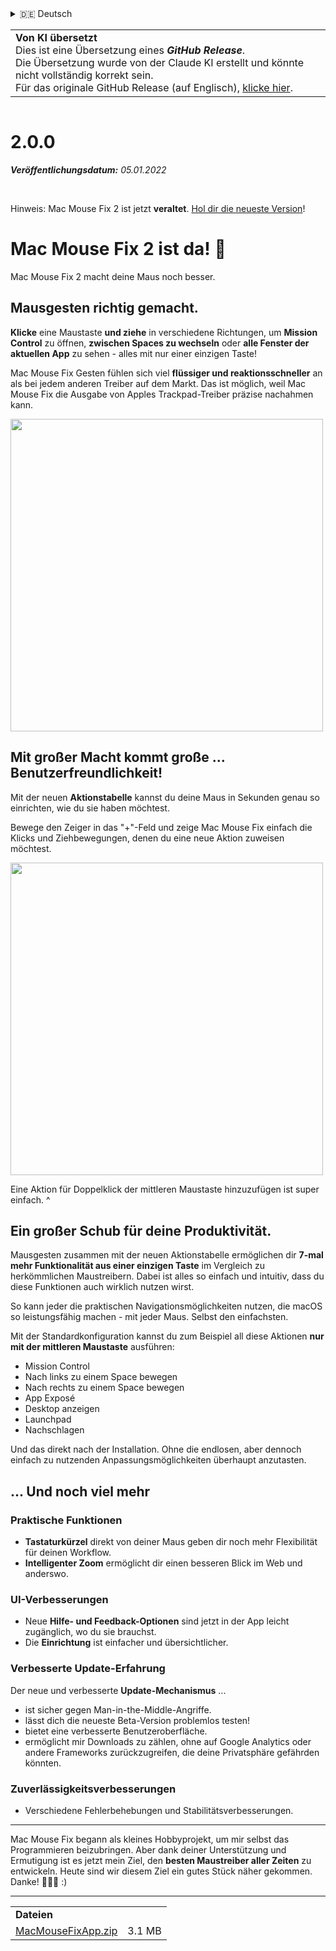 <details>
<summary>🇩🇪 Deutsch</summary>

[🇬🇧 English (GitHub)](https://github.com/noah-nuebling/mac-mouse-fix/releases/tag/2.0.0)\
[🇦🇩 Català](https://redirect.macmousefix.com/?target=mmf-release&tag=2.0.0&locale=ca)\
**🇩🇪 Deutsch**\
[🇪🇸 Español](https://redirect.macmousefix.com/?target=mmf-release&tag=2.0.0&locale=es)\
[🇫🇷 Français](https://redirect.macmousefix.com/?target=mmf-release&tag=2.0.0&locale=fr)\
[🇮🇩 Indonesia](https://redirect.macmousefix.com/?target=mmf-release&tag=2.0.0&locale=id)\
[🇮🇹 Italiano](https://redirect.macmousefix.com/?target=mmf-release&tag=2.0.0&locale=it)\
[🇭🇺 Magyar](https://redirect.macmousefix.com/?target=mmf-release&tag=2.0.0&locale=hu)\
[🇳🇱 Nederlands](https://redirect.macmousefix.com/?target=mmf-release&tag=2.0.0&locale=nl)\
[🇵🇱 Polski](https://redirect.macmousefix.com/?target=mmf-release&tag=2.0.0&locale=pl)\
[🇧🇷 Português (Brasil)](https://redirect.macmousefix.com/?target=mmf-release&tag=2.0.0&locale=pt-BR)\
[🇵🇹 Português (Portugal)](https://redirect.macmousefix.com/?target=mmf-release&tag=2.0.0&locale=pt-PT)\
[🇷🇴 Română](https://redirect.macmousefix.com/?target=mmf-release&tag=2.0.0&locale=ro)\
[🇸🇪 Svenska](https://redirect.macmousefix.com/?target=mmf-release&tag=2.0.0&locale=sv)\
[🇻🇳 Tiếng Việt](https://redirect.macmousefix.com/?target=mmf-release&tag=2.0.0&locale=vi)\
[🇹🇷 Türkçe](https://redirect.macmousefix.com/?target=mmf-release&tag=2.0.0&locale=tr)\
[🇨🇿 Čeština](https://redirect.macmousefix.com/?target=mmf-release&tag=2.0.0&locale=cs)\
[🇬🇷 Ελληνικά](https://redirect.macmousefix.com/?target=mmf-release&tag=2.0.0&locale=el)\
[🇷🇺 Русский](https://redirect.macmousefix.com/?target=mmf-release&tag=2.0.0&locale=ru)\
[🇺🇦 Українська](https://redirect.macmousefix.com/?target=mmf-release&tag=2.0.0&locale=uk)\
[🇮🇱 עברית](https://redirect.macmousefix.com/?target=mmf-release&tag=2.0.0&locale=he)\
[🇸🇦 العربية](https://redirect.macmousefix.com/?target=mmf-release&tag=2.0.0&locale=ar)\
[🇮🇳 हिन्दी](https://redirect.macmousefix.com/?target=mmf-release&tag=2.0.0&locale=hi)\
[🇹🇭 ไทย](https://redirect.macmousefix.com/?target=mmf-release&tag=2.0.0&locale=th)\
[🇨🇳 中文 (简体)](https://redirect.macmousefix.com/?target=mmf-release&tag=2.0.0&locale=zh-Hans)\
[🇨🇳 中文 (繁體)](https://redirect.macmousefix.com/?target=mmf-release&tag=2.0.0&locale=zh-Hant)\
[🇭🇰 中文（香港)](https://redirect.macmousefix.com/?target=mmf-release&tag=2.0.0&locale=zh-HK)\
[🇯🇵 日本語](https://redirect.macmousefix.com/?target=mmf-release&tag=2.0.0&locale=ja)\
[🇰🇷 한국어](https://redirect.macmousefix.com/?target=mmf-release&tag=2.0.0&locale=ko)\
[Help translate Mac Mouse Fix to different languages!](https://github.com/noah-nuebling/mac-mouse-fix/discussions/731)
</details>
<table align=><td>
<b>Von KI übersetzt</b><br>
Dies ist eine Übersetzung eines <b><em>GitHub Release</em></b>.<br>
Die Übersetzung wurde von der Claude KI erstellt und könnte nicht vollständig korrekt sein.<br>
Für das originale GitHub Release (auf Englisch), <a href="https://github.com/noah-nuebling/mac-mouse-fix/releases/tag/2.0.0">klicke hier</a>.
</td></table>

<table></table>

# 2.0.0
***Veröffentlichungsdatum:** 05.01.2022*

<br>

Hinweis: Mac Mouse Fix 2 ist jetzt **veraltet**. [Hol dir die neueste Version](https://github.com/noah-nuebling/mac-mouse-fix/releases)!

# Mac Mouse Fix 2 ist da! 🎉

Mac Mouse Fix 2 macht deine Maus noch besser.

## Mausgesten richtig gemacht.

**Klicke** eine Maustaste **und ziehe** in verschiedene Richtungen, um **Mission Control** zu öffnen, **zwischen Spaces zu wechseln** oder **alle Fenster der aktuellen App** zu sehen - alles mit nur einer einzigen Taste!

Mac Mouse Fix Gesten fühlen sich viel **flüssiger und reaktionsschneller** an als bei jedem anderen Treiber auf dem Markt.
Das ist möglich, weil Mac Mouse Fix die Ausgabe von Apples Trackpad-Treiber präzise nachahmen kann.

<img width=500px src="https://user-images.githubusercontent.com/40808343/149643011-cc3311f1-af5c-453a-8206-2c6496d73d61.gif">

## Mit großer Macht kommt große ... Benutzerfreundlichkeit!

Mit der neuen **Aktionstabelle** kannst du deine Maus in Sekunden genau so einrichten, wie du sie haben möchtest.

Bewege den Zeiger in das "+"-Feld und zeige Mac Mouse Fix einfach die Klicks und Ziehbewegungen, denen du eine neue Aktion zuweisen möchtest.

<img width=500px src="https://user-images.githubusercontent.com/40808343/149642392-d0e25cf9-b49b-4398-b2e9-af2e810c8594.gif">

Eine Aktion für Doppelklick der mittleren Maustaste hinzuzufügen ist super einfach. ^

## Ein großer Schub für deine Produktivität.

Mausgesten zusammen mit der neuen Aktionstabelle ermöglichen dir **7-mal mehr Funktionalität aus einer einzigen Taste** im Vergleich zu herkömmlichen Maustreibern. Dabei ist alles so einfach und intuitiv, dass du diese Funktionen auch wirklich nutzen wirst.

So kann jeder die praktischen Navigationsmöglichkeiten nutzen, die macOS so leistungsfähig machen - mit jeder Maus. Selbst den einfachsten.

Mit der Standardkonfiguration kannst du zum Beispiel all diese Aktionen **nur mit der mittleren Maustaste** ausführen:

- Mission Control
- Nach links zu einem Space bewegen
- Nach rechts zu einem Space bewegen
- App Exposé
- Desktop anzeigen
- Launchpad
- Nachschlagen

Und das direkt nach der Installation. Ohne die endlosen, aber dennoch einfach zu nutzenden Anpassungsmöglichkeiten überhaupt anzutasten.

## ... Und noch viel mehr

### Praktische Funktionen

- **Tastaturkürzel** direkt von deiner Maus geben dir noch mehr Flexibilität für deinen Workflow.
- **Intelligenter Zoom** ermöglicht dir einen besseren Blick im Web und anderswo.

### UI-Verbesserungen

- Neue **Hilfe- und Feedback-Optionen** sind jetzt in der App leicht zugänglich, wo du sie brauchst.
- Die **Einrichtung** ist einfacher und übersichtlicher.

### Verbesserte Update-Erfahrung

Der neue und verbesserte **Update-Mechanismus** ...

- ist sicher gegen Man-in-the-Middle-Angriffe.
- lässt dich die neueste Beta-Version problemlos testen!
- bietet eine verbesserte Benutzeroberfläche.
- ermöglicht mir Downloads zu zählen, ohne auf Google Analytics oder andere Frameworks zurückzugreifen, die deine Privatsphäre gefährden könnten.

### Zuverlässigkeitsverbesserungen

- Verschiedene Fehlerbehebungen und Stabilitätsverbesserungen.

---

Mac Mouse Fix begann als kleines Hobbyprojekt, um mir selbst das Programmieren beizubringen. Aber dank deiner Unterstützung und Ermutigung ist es jetzt mein Ziel, den **besten Maustreiber aller Zeiten** zu entwickeln. Heute sind wir diesem Ziel ein gutes Stück näher gekommen. Danke! 🚀🚀🚀 :)

---

<table align="start">
<tr>
    <td colspan=2>
        <b>Dateien</b>
    </td>
</tr>
<tr>
    <td><a href="https://github.com/noah-nuebling/mac-mouse-fix/releases/download/2.0.0/MacMouseFixApp.zip">MacMouseFixApp.zip</a></td>
    <td>3.1 MB</td>
</tr>
</table>